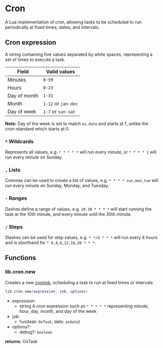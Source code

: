 # Cron

A Lua implementation of cron, allowing tasks to be scheduled to run periodically at fixed times, dates, and intervals.

## Cron expression

A string containing five values separated by white spaces, representing a set of times to execute a task.

| Field        | Valid values        |
| ------------ | ------------------- |
| Minutes      | `0-59`              |
| Hours        | `0-23`              |
| Day of month | `1-31`              |
| Month        | `1-12` or `jan-dec` |
| Day of week  | `1-7` or `sun-sat`  |

**Note:** Day of the week is set to match `os.date` and starts at 1, unlike the cron-standard which starts at 0.

### `*` Wildcards
Represents all values, e.g. `* * * * *` will run every minute, or `* * * * 1` will run every minute on Sunday.

### `,` Lists
Commas can be used to create a list of values, e.g. `* * * * sun,mon,tue` will run every minute on Sunday, Monday, and Tuesday.

### `-` Ranges
Dashes define a range of values, e.g. `10-30 * * * *` will start running the task at the 10th minute, and every minute until the 30th minute.

### `/` Steps
Slashes can be used for step values, e.g. `* */4 * * *` will run every 4 hours and is shorthand for `* 0,4,8,12,16,20 * * *`.

## Functions

### lib.cron.new

Creates a new [cronjob](https://en.wikipedia.org/wiki/Cron), scheduling a task to run at fixed times or intervals.  

```lua
lib.cron.new(expression, job, options)
```

* expression:
  * string A cron expression such as `* * * * *` representing minute, hour, day, month, and day of the week
* job:
  * fun(task: `OxTask`, date: `osdate`)
* options?:
  * debug?: `boolean`

**returns**: OxTask
